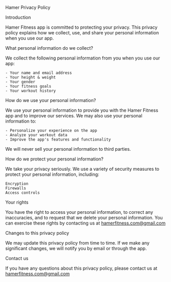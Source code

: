 Hamer Privacy Policy

Introduction

Hamer Fitness app is committed to protecting your privacy. This privacy policy explains how we collect, use, and share your personal information when you use our app.

What personal information do we collect?

We collect the following personal information from you when you use our app:

    - Your name and email address
    - Your height & weight
    - Your gender
    - Your fitness goals
    - Your workout history

How do we use your personal information?

We use your personal information to provide you with the Hamer Fitness app and to improve our services. We may also use your personal information to:

    - Personalize your experience on the app
    - Analyze your workout data
    - Improve the app's features and functionality

We will never sell your personal information to third parties.

How do we protect your personal information?

We take your privacy seriously. We use a variety of security measures to protect your personal information, including:

    Encryption
    Firewalls
    Access controls

Your rights

You have the right to access your personal information, to correct any inaccuracies, and to request that we delete your personal information. You can exercise these rights by contacting us at hamerfitness.com@gmail.com

Changes to this privacy policy

We may update this privacy policy from time to time. If we make any significant changes, we will notify you by email or through the app.

Contact us

If you have any questions about this privacy policy, please contact us at hamerfitness.com@gmail.com
